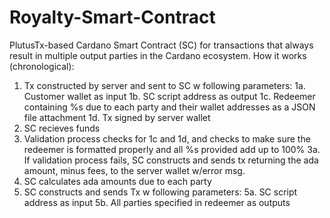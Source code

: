 # Royalty-Smart-Contract
PlutusTx-based Cardano Smart Contract (SC) for transactions that always result in multiple output parties in the Cardano ecosystem.
How it works (chronological):
1. Tx constructed by server and sent to SC w following parameters:
    1a. Customer wallet as input
    1b. SC script address as output
    1c. Redeemer containing %s due to each party and their wallet addresses as a JSON file attachment
    1d. Tx signed by server wallet
2. SC recieves funds
3. Validation process checks for 1c and 1d, and checks to make sure the redeemer is formatted properly and all %s provided add up to 100%
    3a. If validation process fails, SC constructs and sends tx returning the ada amount, minus fees, to the server wallet w/error msg.
4. SC calculates ada amounts due to each party
5. SC constructs and sends Tx w following parameters:
    5a. SC script address as input
    5b. All parties specified in redeemer as outputs

